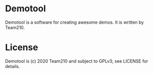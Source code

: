 # Demotool
Demotool is a software for creating awesome demos. It is written by Team210.

# License
Demotool is (c) 2020 Team210 and subject to GPLv3; see LICENSE for details.
